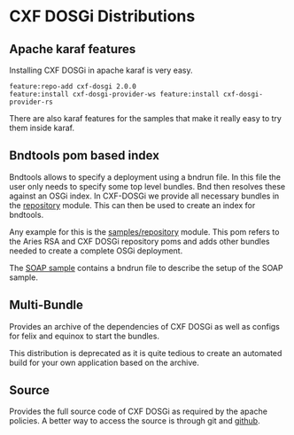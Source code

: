 # CXF DOSGi Distributions

## Apache karaf features

Installing CXF DOSGi in apache karaf is very easy. 

```
feature:repo-add cxf-dosgi 2.0.0
feature:install cxf-dosgi-provider-ws feature:install cxf-dosgi-provider-rs
```

There are also karaf features for the samples that make it really easy to try them inside karaf.

## Bndtools pom based index

Bndtools allows to specify a deployment using a bndrun file. In this file the user only needs to specify
some top level bundles. Bnd then resolves these against an OSGi index.
In CXF-DOSGi we provide all necessary bundles in the [repository](repository) module. This can then be used to create an index for bndtools.

Any example for this is the [samples/repository](../samples/repository) module. This pom refers to the Aries RSA and CXF DOSGi repository poms and adds other bundles needed to create a complete OSGi deployment.

The [SOAP sample](../samples/soap) contains a bndrun file to describe the setup of the SOAP sample. 

## Multi-Bundle

Provides an archive of the dependencies of CXF DOSGi as well as configs for felix and equinox to start the bundles.

This distribution is deprecated as it is quite tedious to create an automated build for your own application based on the archive. 

## Source

Provides the full source code of CXF DOSGi as required by the apache policies. A better way to access the source is through git and [github](https://github.com/apache/cxf-dosgi).
